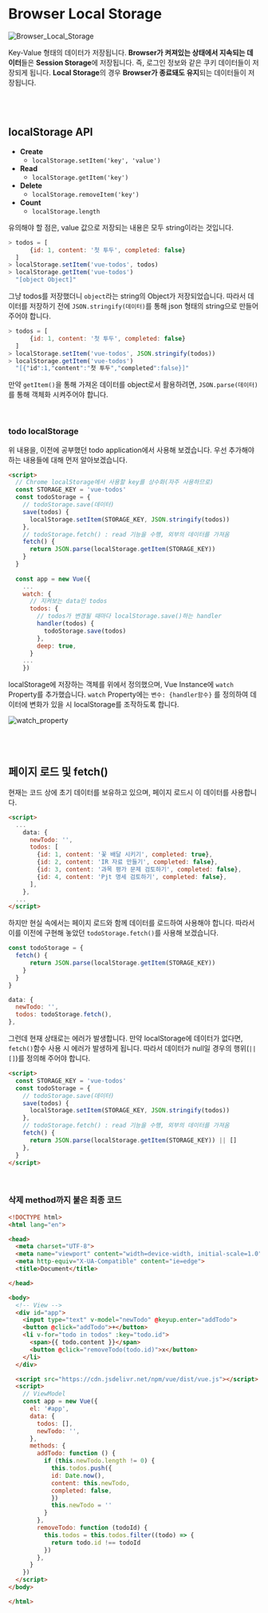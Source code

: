# Browser Local Storage

![Browser_Local_Storage](./assets/Browser_Local_Storage.png)

Key-Value 형태의 데이터가 저장됩니다. **Browser가 켜져있는 상태에서 지속되는 데이터**들은 **Session Storage**에 저장됩니다. 즉, 로그인 정보와 같은 쿠키 데이터들이 저장되게 됩니다. **Local Storage**의 경우 **Browser가 종료돼도 유지**되는 데이터들이 저장됩니다.

<br>

<br>

## localStorage API

- **Create**
  - `localStorage.setItem('key', 'value')`
- **Read**
  - `localStorage.getItem('key')`
- **Delete**
  - `localStorage.removeItem('key')`
- **Count**
  - `localStorage.length`

유의해야 할 점은, value 값으로 저장되는 내용은 모두 string이라는 것입니다.

```javascript
> todos = [
      {id: 1, content: '첫 투두', completed: false}
  ]
> localStorage.setItem('vue-todos', todos)
> localStorage.getItem('vue-todos')
  "[object Object]"
```

그냥 todos를 저장했더니 `object`라는 string의 Object가 저장되었습니다. 따라서 데이터를 저장하기 전에 `JSON.stringify(데이터)`를 통해 json 형태의 string으로 만들어 주어야 합니다.

```javascript
> todos = [
      {id: 1, content: '첫 투두', completed: false}
  ]
> localStorage.setItem('vue-todos', JSON.stringify(todos))
> localStorage.getItem('vue-todos')
  "[{"id":1,"content":"첫 투두","completed":false}]"
```

만약 `getItem()`을 통해 가져온 데이터를 object로서 활용하려면, `JSON.parse(데이터)`를 통해 객체화 시켜주어야 합니다.

<br>

### todo localStorage

위 내용을, 이전에 공부했던 todo application에서 사용해 보겠습니다. 우선 추가해야 하는 내용들에 대해 먼저 알아보겠습니다.

```html
<script>
  // Chrome localStorage에서 사용할 key를 상수화(자주 사용하므로)
  const STORAGE_KEY = 'vue-todos'
  const todoStorage = {
    // todoStorage.save(데이터)
    save(todos) {
      localStorage.setItem(STORAGE_KEY, JSON.stringify(todos))
    },
    // todoStorage.fetch() : read 기능을 수행, 외부의 데이터를 가져옴
    fetch() {
      return JSON.parse(localStorage.getItem(STORAGE_KEY))
    }
  }
    
  const app = new Vue({
    ...
    watch: {
      // 지켜보는 data인 todos
      todos: {
        // todos가 변경될 때마다 localStorage.save()하는 handler
        handler(todos) {
          todoStorage.save(todos)
        },
        deep: true,
      }
    ...
    })
```

localStorage에 저장하는 객체를 위에서 정의했으며, Vue Instance에 `watch` Property를 추가했습니다. `watch` Property에는 `변수: {handler함수}` 를 정의하여 데이터에 변화가 있을 시 localStorage를 조작하도록 합니다.

![watch_property](./assets/watch_property.png)

<br>

<br>

## 페이지 로드 및 fetch()

현재는 코드 상에 초기 데이터를 보유하고 있으며, 페이지 로드시 이 데이터를 사용합니다.

```html
<script>
  ...
    data: {
      newTodo: '',
      todos: [
        {id: 1, content: '꽃 배달 시키기', completed: true},
        {id: 2, content: 'IR 자료 만들기', completed: false},
        {id: 3, content: '과목 평가 문제 검토하기', completed: false},
        {id: 4, content: 'Pjt 명세 검토하기', completed: false},
      ],
    },
  ...
</script>
```

하지만 현실 속에서는 페이지 로드와 함께 데이터를 로드하여 사용해야 합니다. 따라서 이를 이전에 구현해 놓았던 `todoStorage.fetch()`를 사용해 보겠습니다.

```javascript
const todoStorage = {
  fetch() {
      return JSON.parse(localStorage.getItem(STORAGE_KEY))
    }
  }
}

data: {
  newTodo: '',
  todos: todoStorage.fetch(),
},
```

그런데 현재 상태로는 에러가 발생합니다. 만약 localStorage에 데이터가 없다면, `fetch()`함수 사용 시 에러가 발생하게 됩니다. 따라서 데이터가 null일 경우의 행위(`|| []`)를 정의해 주어야 합니다.

```html
<script>
  const STORAGE_KEY = 'vue-todos'
  const todoStorage = {
    // todoStorage.save(데이터)
    save(todos) {
      localStorage.setItem(STORAGE_KEY, JSON.stringify(todos))
    },
    // todoStorage.fetch() : read 기능을 수행, 외부의 데이터를 가져옴
    fetch() {
      return JSON.parse(localStorage.getItem(STORAGE_KEY)) || []
    },
  }
</script>
```

<br>

### 삭제 method까지 붙은 최종 코드

```html
<!DOCTYPE html>
<html lang="en">

<head>
  <meta charset="UTF-8">
  <meta name="viewport" content="width=device-width, initial-scale=1.0">
  <meta http-equiv="X-UA-Compatible" content="ie=edge">
  <title>Document</title>

</head>

<body>
  <!-- View -->
  <div id="app">
    <input type="text" v-model="newTodo" @keyup.enter="addTodo">
    <button @click="addTodo">+</button>
    <li v-for="todo in todos" :key="todo.id">
      <span>{{ todo.content }}</span>
      <button @click="removeTodo(todo.id)">x</button>
    </li>
  </div>

  <script src="https://cdn.jsdelivr.net/npm/vue/dist/vue.js"></script>
  <script>
    // ViewModel
    const app = new Vue({
      el: '#app',
      data: {
        todos: [],
        newTodo: '',
      },
      methods: {
        addTodo: function () {
          if (this.newTodo.length != 0) {
            this.todos.push({
            id: Date.now(),
            content: this.newTodo,
            completed: false,
            })
            this.newTodo = ''
          }
        },
        removeTodo: function (todoId) {
          this.todos = this.todos.filter((todo) => {
            return todo.id !== todoId
          })
        },
      }
    })
  </script>
</body>

</html>
```

